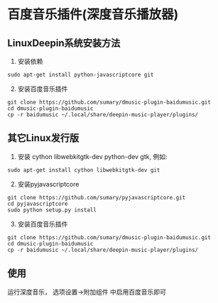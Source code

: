 百度音乐插件(深度音乐播放器)
========================

LinuxDeepin系统安装方法
----------------------
1. 安装依赖
```
sudo apt-get install python-javascriptcore git
```

2. 安装百度音乐插件
```
git clone https://github.com/sumary/dmusic-plugin-baidumusic.git
cd dmusic-plugin-baidumusic
cp -r baidumusic ~/.local/share/deepin-music-player/plugins/
```

其它Linux发行版
------------------

1. 安装 cython libwebkitgtk-dev python-dev gtk, 例如:

```
sudo apt-get install cython libwebkitgtk-dev git
```

2. 安装pyjavascriptcore
```
git clone https://github.com/sumary/pyjavascriptcore.git
cd pyjavascriptcore
sudo python setup.py install
```

3. 安装百度音乐插件
```
git clone https://github.com/sumary/dmusic-plugin-baidumusic.git
cd dmusic-plugin-baidumusic
cp -r baidumusic ~/.local/share/deepin-music-player/plugins/
```

使用
----

运行深度音乐， 选项设置->附加组件 中启用百度音乐即可
